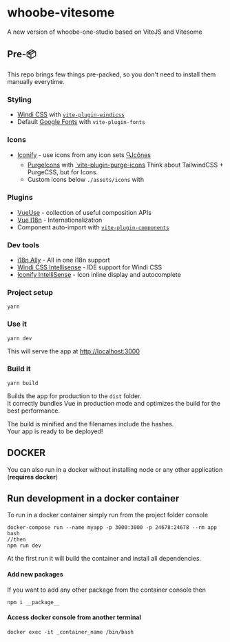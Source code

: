 # whoobe-vitesome

A new version of whoobe-one-studio based on ViteJS and Vitesome



## Pre-📦

This repo brings few things pre-packed, so you don't need to install them manually everytime.

### Styling

- [Windi CSS](https://github.com/windicss/windicss) with [`vite-plugin-windicss`](https://github.com/windicss/vite-plugin-windicss)
- Default [Google Fonts](https://github.com/stafyniaksacha/vite-plugin-fonts#readme) with `vite-plugin-fonts`

### Icons

- [Iconify](https://iconify.design) - use icons from any icon sets [🔍Icônes](https://icones.netlify.app/)
  - [PurgeIcons](https://github.com/antfu/purge-icons) with [`vite-plugin-purge-icons](vite-plugin-purge-icons) Think about TailwindCSS + PurgeCSS, but for Icons.
  - Custom icons below `./assets/icons` with

### Plugins

- [VueUse](https://github.com/vueuse/vueuse) - collection of useful composition APIs
- [Vue I18n](https://github.com/intlify/vue-i18n-next) - Internationalization
- Component auto-import with [`vite-plugin-components`](https://github.com/antfu/vite-plugin-components)

### Dev tools

- [i18n Ally](https://marketplace.visualstudio.com/items?itemName=lokalise.i18n-ally) - All in one i18n support
- [Windi CSS Intellisense](https://marketplace.visualstudio.com/items?itemName=voorjaar.windicss-intellisense) - IDE support for Windi CSS
- [Iconify IntelliSense](https://marketplace.visualstudio.com/items?itemName=antfu.iconify) - Icon inline display and autocomplete

### Project setup

```
yarn
```

### Use it

```
yarn dev
```

This will serve the app at [http://localhost:3000](http://localhost:3000)

### Build it

```
yarn build
```

Builds the app for production to the `dist` folder.<br>
It correctly bundles Vue in production mode and optimizes the build for the best performance.

The build is minified and the filenames include the hashes.<br>
Your app is ready to be deployed!

## DOCKER

You can also run in a docker without installing node or any other application (**requires docker**)

## Run development in a docker container

To run in a docker container simply run from the project folder console
```
docker-compose run --name myapp -p 3000:3000 -p 24678:24678 --rm app bash
//then
npm run dev
```
At the first run it will build the container and install all dependencies.

#### Add new packages 
If you want to add any other package from the container console then

`npm i __package__`


#### Access docker console from another terminal

`docker exec -it _container_name /bin/bash`



